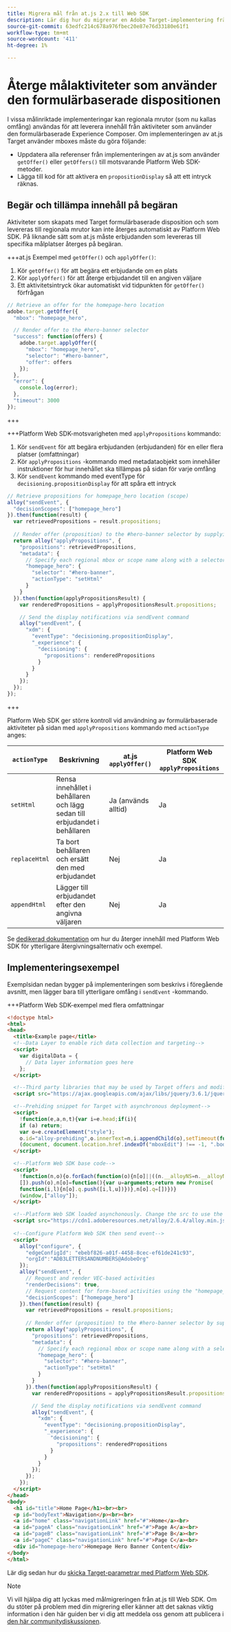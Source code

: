 ```yaml
---
title: Migrera mål från at.js 2.x till Web SDK
description: Lär dig hur du migrerar en Adobe Target-implementering från at.js 2.x till Adobe Experience Platform Web SDK. Ämnen som omfattar biblioteksöversikt, implementeringsskillnader och andra viktiga hänvisningar.
source-git-commit: 63edfc214c678a976fbec20e87e76d33180e61f1
workflow-type: tm+mt
source-wordcount: '411'
ht-degree: 1%

---
```


# Återge målaktiviteter som använder den formulärbaserade dispositionen

I vissa målinriktade implementeringar kan regionala mrutor (som nu kallas omfång) användas för att leverera innehåll från aktiviteter som använder den formulärbaserade Experience Composer. Om implementeringen av at.js Target använder mboxes måste du göra följande:

* Uppdatera alla referenser från implementeringen av at.js som använder `getOffer()` eller `getOffers()` till motsvarande Platform Web SDK-metoder.
* Lägga till kod för att aktivera en `propositionDisplay` så att ett intryck räknas.

## Begär och tillämpa innehåll på begäran

Aktiviteter som skapats med Target formulärbaserade disposition och som levereras till regionala mrutor kan inte återges automatiskt av Platform Web SDK. På liknande sätt som at.js måste erbjudanden som levereras till specifika målplatser återges på begäran.


+++at.js Exempel med `getOffer()` och `applyOffer()`:

1. Kör `getOffer()` för att begära ett erbjudande om en plats
1. Kör `applyOffer()` för att återge erbjudandet till en angiven väljare
1. Ett aktivitetsintryck ökar automatiskt vid tidpunkten för `getOffer()` förfrågan

```JavaScript
// Retrieve an offer for the homepage-hero location
adobe.target.getOffer({
  "mbox": "homepage_hero",

  // Render offer to the #hero-banner selector
  "success": function(offers) {
    adobe.target.applyOffer({
      "mbox": "homepage_hero",
      "selector": "#hero-banner",
      "offer": offers
    });
  },
  "error": {
    console.log(error);
  },
  "timeout": 3000
});
```

+++

+++Platform Web SDK-motsvarigheten med `applyPropositions` kommando:

1. Kör `sendEvent` för att begära erbjudanden (erbjudanden) för en eller flera platser (omfattningar)
1. Kör `applyPropositions` -kommando med metadataobjekt som innehåller instruktioner för hur innehållet ska tillämpas på sidan för varje omfång
1. Kör `sendEvent` kommando med eventType för `decisioning.propositionDisplay` för att spåra ett intryck

```JavaScript
// Retrieve propositions for homepage_hero location (scope)
alloy("sendEvent", {
  "decisionScopes": ["homepage_hero"]
}).then(function(result) {
  var retrievedPropositions = result.propositions;
    
  // Render offer (proposition) to the #hero-banner selector by supplying extra metadata
  return alloy("applyPropositions", {
    "propositions": retrievedPropositions,
    "metadata": {
      // Specify each regional mbox or scope name along with a selector and actionType
      "homepage_hero": {
        "selector": "#hero-banner",
        "actionType": "setHtml"
      }
    }
  }).then(function(applyPropositionsResult) {
    var renderedPropositions = applyPropositionsResult.propositions;

    // Send the display notifications via sendEvent command
    alloy("sendEvent", {
      "xdm": {
        "eventType": "decisioning.propositionDisplay",
        "_experience": {
          "decisioning": {
            "propositions": renderedPropositions
          }
        }
      }
    });
  });
});
```

+++

Platform Web SDK ger större kontroll vid användning av formulärbaserade aktiviteter på sidan med `applyPropositions` kommando med `actionType` anges:

| `actionType` | Beskrivning | at.js `applyOffer()` | Platform Web SDK `applyPropositions` |
| --- | --- | --- | --- |
| `setHtml` | Rensa innehållet i behållaren och lägg sedan till erbjudandet i behållaren | Ja (används alltid) | Ja |
| `replaceHtml` | Ta bort behållaren och ersätt den med erbjudandet | Nej | Ja |
| `appendHtml` | Lägger till erbjudandet efter den angivna väljaren | Nej | Ja |

Se [dedikerad dokumentation](https://experienceleague.adobe.com/docs/experience-platform/edge/personalization/rendering-personalization-content.html) om hur du återger innehåll med Platform Web SDK för ytterligare återgivningsalternativ och exempel.

## Implementeringsexempel

Exemplsidan nedan bygger på implementeringen som beskrivs i föregående avsnitt, men lägger bara till ytterligare omfång i `sendEvent` -kommando.

+++Platform Web SDK-exempel med flera omfattningar

```HTML
<!doctype html>
<html>
<head>
  <title>Example page</title>
  <!--Data Layer to enable rich data collection and targeting-->
  <script>
    var digitalData = { 
      // Data layer information goes here
    };
  </script>

  <!--Third party libraries that may be used by Target offers and modifications-->
  <script src="https://ajax.googleapis.com/ajax/libs/jquery/3.6.1/jquery.min.js"></script>

  <!--Prehiding snippet for Target with asynchronous deployment-->
  <script>
    !function(e,a,n,t){var i=e.head;if(i){
    if (a) return;
    var o=e.createElement("style");
    o.id="alloy-prehiding",o.innerText=n,i.appendChild(o),setTimeout(function(){o.parentNode&&o.parentNode.removeChild(o)},t)}}
    (document, document.location.href.indexOf("mboxEdit") !== -1, ".body { opacity: 0 !important }", 3000);
  </script>

  <!--Platform Web SDK base code-->
  <script>
    !function(n,o){o.forEach(function(o){n[o]||((n.__alloyNS=n.__alloyNS||
    []).push(o),n[o]=function(){var u=arguments;return new Promise(
    function(i,l){n[o].q.push([i,l,u])})},n[o].q=[])})}
    (window,["alloy"]);
  </script>

  <!--Platform Web SDK loaded asynchonously. Change the src to use the latest supported version.-->
  <script src="https://cdn1.adoberesources.net/alloy/2.6.4/alloy.min.js" async></script>
  
  <!--Configure Platform Web SDK then send event-->
  <script>
    alloy("configure", {
      "edgeConfigId": "ebebf826-a01f-4458-8cec-ef61de241c93",
      "orgId":"ADB3LETTERSANDNUMBERS@AdobeOrg"
    });
    alloy("sendEvent", {
      // Request and render VEC-based activities
      "renderDecisions": true,
      // Request content for form-based activities using the "homepage_hero" scope
      "decisionScopes": ["homepage_hero"]
    }).then(function(result) {
      var retrievedPropositions = result.propositions;
        
      // Render offer (proposition) to the #hero-banner selector by supplying extra metadata
      return alloy("applyPropositions", {
        "propositions": retrievedPropositions,
        "metadata": {
          // Specify each regional mbox or scope name along with a selector and actionType
          "homepage_hero": {
            "selector": "#hero-banner",
            "actionType": "setHtml"
          }
        }
      }).then(function(applyPropositionsResult) {
        var renderedPropositions = applyPropositionsResult.propositions;

        // Send the display notifications via sendEvent command
        alloy("sendEvent", {
          "xdm": {
            "eventType": "decisioning.propositionDisplay",
            "_experience": {
              "decisioning": {
                "propositions": renderedPropositions
              }
            }
          }
        });
      });
    });
  </script>
</head>
<body>
  <h1 id="title">Home Page</h1><br><br>
  <p id="bodyText">Navigation</p><br><br>
  <a id="home" class="navigationLink" href="#">Home</a><br>
  <a id="pageA" class="navigationLink" href="#">Page A</a><br>
  <a id="pageB" class="navigationLink" href="#">Page B</a><br>
  <a id="pageC" class="navigationLink" href="#">Page C</a><br>
  <div id="homepage-hero">Homepage Hero Banner Content</div>
</body>
</html>
```

Lär dig sedan hur du [skicka Target-parametrar med Platform Web SDK](send-parameters.md).

>[!NOTE]
>
>Vi vill hjälpa dig att lyckas med målmigreringen från at.js till Web SDK. Om du stöter på problem med din migrering eller känner att det saknas viktig information i den här guiden ber vi dig att meddela oss genom att publicera i [den här communitydiskussionen](https://experienceleaguecommunities.adobe.com/t5/adobe-experience-platform-launch/tutorial-discussion-implement-adobe-experience-cloud-with-web/td-p/444996).